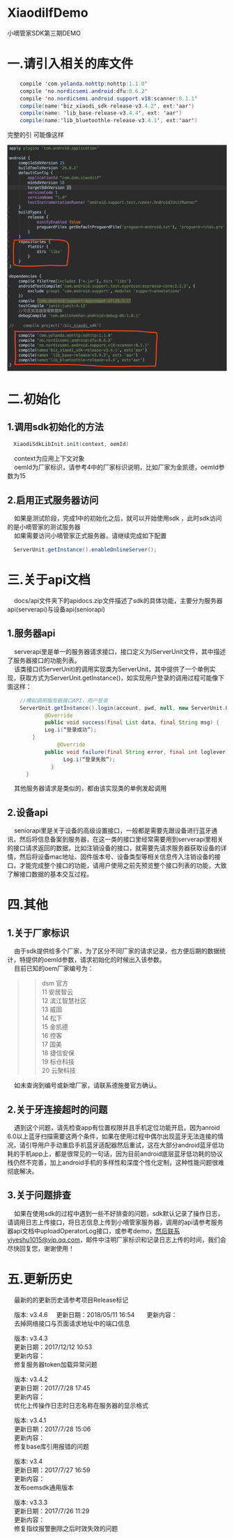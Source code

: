 XiaodiIfDemo
====  
小嘀管家SDK第三期DEMO

# 一.请引入相关的库文件  
```java  
    compile 'com.yolanda.nohttp:nohttp:1.1.0'
    compile 'no.nordicsemi.android:dfu:0.6.2'
    compile 'no.nordicsemi.android.support.v18:scanner:0.1.1'
    compile(name:'biz_xiaodi_sdk-release-v3.4.2', ext:'aar')
    compile(name: 'lib_base-release-v3.4.4', ext: 'aar')
    compile(name:'lib_bluetoothle-release-v3.4.1', ext:'aar')
```
完整的引 可能像这样  

![XiaodiIfDemo](https://github.com/dessmann/XiaodiIfDemo/raw/master/docs/img/gradlec.png)  

# 二.初始化
## 1.调用sdk初始化的方法
```java
  XiaodiSdkLibInit.init(context, oemId)
```
&nbsp;&nbsp;&nbsp;&nbsp;context为应用上下文对象  
&nbsp;&nbsp;&nbsp;&nbsp;oemId为厂家标识，请参考4中的厂家标识说明，比如厂家为金凯德，oemId参数为15
## 2.启用正式服务器访问
&nbsp;&nbsp;&nbsp;&nbsp;如果是测试阶段，完成1中的初始化之后，就可以开始使用sdk ，此时sdk访问的是小嘀管家的测试服务器  
&nbsp;&nbsp;&nbsp;&nbsp;如果需要访问小嘀管家正式服务器，请继续完成如下配置
```java
  ServerUnit.getInstance().enableOnlineServer();
```
# 三.关于api文档
&nbsp;&nbsp;&nbsp;&nbsp;docs/api文件夹下的apidocs.zip文件描述了sdk的具体功能，主要分为服务器api(serverapi)与设备api(seniorapi)
## 1.服务器api
&nbsp;&nbsp;&nbsp;&nbsp;serverapi里是单一的服务器请求接口，接口定义为IServerUnit文件，其中描述了服务器接口的功能列表。  
&nbsp;&nbsp;&nbsp;&nbsp;该类接口(IServerUnit)的调用实现类为ServerUnit，其中提供了一个单例实现，获取方式为ServerUnit.getInstance()，如实现用户登录的调用过程可能像下面这样：   
```java
    //模拟调用服务器接口API，用户登录 
    ServerUnit.getInstance().login(account, pwd, null, new ServerUnit.OnServerUnitListener() {
  			@Override
  			public void success(final List data, final String msg) {
            Log.i(“登录成功”);
      	}
				@Override
  			public void failure(final String error, final int loglever){
				  Log.i(“登录失败”);                                                             
			  }
	  }
```
&nbsp;&nbsp;&nbsp;&nbsp;其他服务器请求是类似的，都由该实现类的单例发起调用
## 2.设备api
&nbsp;&nbsp;&nbsp;&nbsp;seniorapi里是关于设备的高级设置接口，一般都是需要先跟设备进行蓝牙通讯，然后将信息备案到服务器，在这一类的接口里经常需要用到serverapi里相关的接口请求返回的数据，比如注销设备的接口，就需要先请求服务器获取设备的详情，然后将设备mac地址、固件版本号、设备类型等相关信息传入注销设备的接口，才能完成整个接口的功能，请用户使用之前先预览整个接口列表的功能，大致了解接口数据的基本交互过程。

# 四.其他
## 1.关于厂家标识
&nbsp;&nbsp;&nbsp;&nbsp;由于sdk提供给多个厂家，为了区分不同厂家的请求记录，也方便后期的数据统计，特提供的oemId参数，请求初始化的时候出入该参数。  
&nbsp;&nbsp;&nbsp;&nbsp;目前已知的oem厂家编号为：
>>dsm 官方  
>>11 安居智云  
>>12 滨江智慧社区  
>>13 威固   
>>14 松下   
>>15 金凯德   
>>16 控客   
>>17 国美   
>>18 捷信安保   
>>19 标仓科技   
>>20 云聚科技  

&nbsp;&nbsp;&nbsp;&nbsp;如未查询到编号或新增厂家，请联系德施曼官方确认。
## 2.关于牙连接超时的问题
&nbsp;&nbsp;&nbsp;&nbsp;遇到这个问题，请先检查app有位置权限并且手机定位功能开启，因为anroid 6.0以上蓝牙扫描需要这两个条件，如果在使用过程中偶尔出现蓝牙无法连接的情况，请引导用户手动重启手机蓝牙适配器然后重试，这在大部分android蓝牙低功耗的手机app上，都是很常见的一句话，因为目前android底层蓝牙低功耗的协议栈仍然不完善，加上android手机的多样性和深度个性化定制，这种性能问题很难彻底解决。
## 3.关于问题排查
&nbsp;&nbsp;&nbsp;&nbsp;如果在使用sdk的过程中遇到一些不好排查的问题，sdk默认记录了操作日志，请调用日志上传接口，将日志信息上传到小嘀管家服务器，调用的api请参考服务器api文档中uploadOperatorLog接口，或参考demo，然后联系yiyeshu1015@vip.qq.com，邮件中注明厂家标识和记录日志上传的时间，我们会尽快回复您，谢谢使用！

# 五.更新历史
&nbsp;&nbsp;&nbsp;&nbsp;最新的的更新历史请参考项目Release标记

&nbsp;&nbsp;&nbsp;&nbsp;版本: v3.4.6
&nbsp;&nbsp;&nbsp;&nbsp;更新日期：2018/05/11 16:54  
&nbsp;&nbsp;&nbsp;&nbsp;更新内容：  
&nbsp;&nbsp;&nbsp;&nbsp;去掉网络接口与页面请求地址中的端口信息 

&nbsp;&nbsp;&nbsp;&nbsp;版本: v3.4.3  
&nbsp;&nbsp;&nbsp;&nbsp;更新日期：2017/12/12 10:53  
&nbsp;&nbsp;&nbsp;&nbsp;更新内容：  
&nbsp;&nbsp;&nbsp;&nbsp;修复服务器token加载异常问题  

&nbsp;&nbsp;&nbsp;&nbsp;版本: v3.4.2  
&nbsp;&nbsp;&nbsp;&nbsp;更新日期：2017/7/28 17:45  
&nbsp;&nbsp;&nbsp;&nbsp;更新内容：  
&nbsp;&nbsp;&nbsp;&nbsp;优化上传操作日志时日志名称在服务器的显示格式  

&nbsp;&nbsp;&nbsp;&nbsp;版本: v3.4.1  
&nbsp;&nbsp;&nbsp;&nbsp;更新日期：2017/7/28 15:06  
&nbsp;&nbsp;&nbsp;&nbsp;更新内容：  
&nbsp;&nbsp;&nbsp;&nbsp;修复base库引用报错的问题  

&nbsp;&nbsp;&nbsp;&nbsp;版本: v3.4  
&nbsp;&nbsp;&nbsp;&nbsp;更新日期：2017/7/27 16:59  
&nbsp;&nbsp;&nbsp;&nbsp;更新内容：  
&nbsp;&nbsp;&nbsp;&nbsp;发布oemsdk通用版本  

&nbsp;&nbsp;&nbsp;&nbsp;版本: v3.3.3  
&nbsp;&nbsp;&nbsp;&nbsp;更新日期：2017/7/26 11:29  
&nbsp;&nbsp;&nbsp;&nbsp;更新内容：  
&nbsp;&nbsp;&nbsp;&nbsp;修复指纹报警删除之后时效失效的问题  
